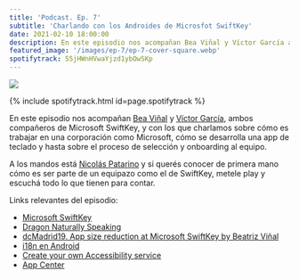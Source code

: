 ```yaml
---
title: 'Podcast. Ep. 7'
subtitle: 'Charlando con los Androides de Microsfot SwiftKey'
date: 2021-02-10 18:00:00
description: En este episodio nos acompañan Bea Viñal y Víctor García ambos compañeros de Microsoft SwiftKey.
featured_image: '/images/ep-7/ep-7-cover-square.webp'
spotifytrack: 55jHWnHVwaYjzd1ybOwSKp
---
```


![](/images/ep-6/cover-ep-7.webp)

{% include spotifytrack.html id=page.spotifytrack %}

En este episodio nos acompañan [Bea Viñal](https://twitter.com/beavm_) y [Víctor García](https://twitter.com/vjgg96), 
ambos compañeros de Microsoft SwiftKey, y con los que charlamos sobre cómo es trabajar en una corporación como
Microsoft, cómo se desarrolla una app de teclado y hasta sobre el proceso de selección y onboarding al equipo.

A los mandos está [Nicolás Patarino](https://twitter.com/npatarino) y si querés conocer de primera mano cómo es ser 
parte de un equipazo como el de SwiftKey, metele play y escuchá todo lo que tienen para contar.

Links relevantes del episodio:

* [Microsoft SwiftKey](https://play.google.com/store/apps/details?id=com.touchtype.swiftkey)
* [Dragon Naturally Speaking](https://www.nuance.com/es-es/dragon.html)
* [dcMadrid19. App size reduction at Microsoft SwiftKey by Beatriz Viñal](https://www.youtube.com/watch?v=a7KwdcPRhps)
* [i18n en Android](https://developer.android.com/training/basics/supporting-devices/languages)
* [Create your own Accessibility service](https://developer.android.com/guide/topics/ui/accessibility/service)
* [App Center](https://appcenter.ms/)
